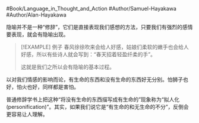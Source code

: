 #Book/Language_in_Thought_and_Action 
#Author/Samuel-Hayakawa 
#Author/Alan-Hayakawa 

隐喻并不是一种“修辞”，它们是直接表现我们感想的方法，只要我们有强烈的感情要表现，就会有隐喻出现。

>[!EXAMPLE] 例子
>春风徐徐吹来会给人好感，姑娘们柔软的嫩手也会给人好感，所以有些诗人就会写到：“春天招着轻盈纤柔的手”。
>
>这就是我们之所以会有隐喻的基本过程。

以对我们情感的影响而论，有生命的东西和没有生命的东西好无分别。怕狮子也好，怕火也好，同样都是害怕。

普通修辞学书上把这种“将没有生命的东西描写成有生命的”现象称为“拟人化(personification)”。其实，如果我们说它是“有生命的和无生命的不分”，反倒会更容易让人理解。
